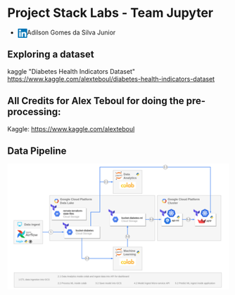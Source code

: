# Project Stack Labs - Team Jupyter

* Adilson Gomes da Silva Junior <a href="https://www.linkedin.com/in/adilson-silva-junior"><img align="left" src="https://github.com/AdilsonSilvaJr/jupyterstack/blob/94e1e071b4f341a4c5cc59ae51854577ec8ad74b/images/linkedin.svg" alt="icon | LinkedIn" width="21px"/></a>


## Exploring a dataset
kaggle "Diabetes Health Indicators Dataset"
https://www.kaggle.com/alexteboul/diabetes-health-indicators-dataset

## All Credits for Alex Teboul for doing the pre-processing:
Kaggle: https://www.kaggle.com/alexteboul

## Data Pipeline

![Data pipeline](/images/pipeline.png)
